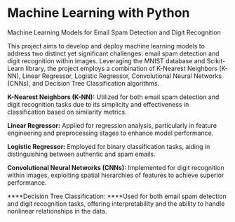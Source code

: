# Machine Learning with Python
 Machine Learning Models for Email Spam Detection and Digit Recognition

This project aims to develop and deploy machine learning models to address two distinct yet significant challenges: email spam detection and digit recognition within images. Leveraging the MNIST database and Scikit-Learn library, the project employs a combination of K-Nearest Neighbors (K-NN), Linear Regressor, Logistic Regressor, Convolutional Neural Networks (CNNs), and Decision Tree Classification algorithms. 

**K-Nearest Neighbors (K-NN):** Utilized for both email spam detection and digit recognition tasks due to its simplicity and effectiveness in classification based on similarity metrics.

**Linear Regressor:** Applied for regression analysis, particularly in feature engineering and preprocessing stages to enhance model performance.

**Logistic Regressor:** Employed for binary classification tasks, aiding in distinguishing between authentic and spam emails.

**Convolutional Neural Networks (CNNs):** Implemented for digit recognition within images, exploiting spatial hierarchies of features to achieve superior performance.

****Decision Tree Classification: ****Used for both email spam detection and digit recognition tasks, offering interpretability and the ability to handle nonlinear relationships in the data.
